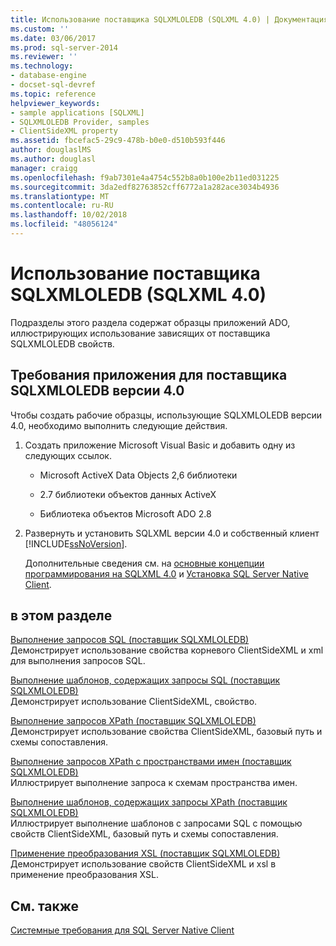 ```yaml
---
title: Использование поставщика SQLXMLOLEDB (SQLXML 4.0) | Документация Майкрософт
ms.custom: ''
ms.date: 03/06/2017
ms.prod: sql-server-2014
ms.reviewer: ''
ms.technology:
- database-engine
- docset-sql-devref
ms.topic: reference
helpviewer_keywords:
- sample applications [SQLXML]
- SQLXMLOLEDB Provider, samples
- ClientSideXML property
ms.assetid: fbcefac5-29c9-478b-b0e0-d510b593f446
author: douglaslMS
ms.author: douglasl
manager: craigg
ms.openlocfilehash: f9ab7301e4a4754c552b8a0b100e2b11ed031225
ms.sourcegitcommit: 3da2edf82763852cff6772a1a282ace3034b4936
ms.translationtype: MT
ms.contentlocale: ru-RU
ms.lasthandoff: 10/02/2018
ms.locfileid: "48056124"
---
```

# <a name="using-the-sqlxmloledb-provider-sqlxml-40"></a>Использование поставщика SQLXMLOLEDB (SQLXML 4.0)
  Подразделы этого раздела содержат образцы приложений ADO, иллюстрирующих использование зависящих от поставщика SQLXMLOLEDB свойств.  
  
## <a name="application-requirements-for-sqlxmloledb-40-provider"></a>Требования приложения для поставщика SQLXMLOLEDB версии 4.0  
 Чтобы создать рабочие образцы, использующие SQLXMLOLEDB версии 4.0, необходимо выполнить следующие действия.  
  
1.  Создать приложение Microsoft Visual Basic и добавить одну из следующих ссылок.  
  
    -   Microsoft ActiveX Data Objects 2,6 библиотеки  
  
    -   2.7 библиотеки объектов данных ActiveX  
  
    -   Библиотека объектов Microsoft ADO 2.8  
  
2.  Развернуть и установить SQLXML версии 4.0 и собственный клиент [!INCLUDE[ssNoVersion](../../../includes/ssnoversion-md.md)].  
  
     Дополнительные сведения см. на [основные концепции программирования на SQLXML 4.0](../../sqlxml/sqlxml-4-0-programming-concepts.md) и [Установка SQL Server Native Client](../../native-client/applications/installing-sql-server-native-client.md).  
  
## <a name="in-this-section"></a>в этом разделе  
 [Выполнение запросов SQL &#40;поставщик SQLXMLOLEDB&#41;](executing-sql-queries-sqlxmloledb-provider.md)  
 Демонстрирует использование свойства корневого ClientSideXML и xml для выполнения запросов SQL.  
  
 [Выполнение шаблонов, содержащих запросы SQL &#40;поставщик SQLXMLOLEDB&#41;](executing-templates-that-contain-sql-queries-sqlxmloledb-provider.md)  
 Демонстрирует использование ClientSideXML, свойство.  
  
 [Выполнение запросов XPath &#40;поставщик SQLXMLOLEDB&#41;](executing-xpath-queries-sqlxmloledb-provider.md)  
 Демонстрирует использование свойства ClientSideXML, базовый путь и схемы сопоставления.  
  
 [Выполнение запросов XPath с пространствами имен &#40;поставщик SQLXMLOLEDB&#41;](executing-xpath-queries-with-namespaces-sqlxmloledb-provider.md)  
 Иллюстрирует выполнение запроса к схемам пространства имен.  
  
 [Выполнение шаблонов, содержащих запросы XPath &#40;поставщик SQLXMLOLEDB&#41;](executing-templates-that-contain-xpath-queries-sqlxmloledb-provider.md)  
 Иллюстрирует выполнение шаблонов с запросами SQL с помощью свойств ClientSideXML, базовый путь и схемы сопоставления.  
  
 [Применение преобразования XSL &#40;поставщик SQLXMLOLEDB&#41;](applying-an-xsl-transformation-sqlxmloledb-provider.md)  
 Демонстрирует использование свойств ClientSideXML и xsl в применение преобразования XSL.  
  
## <a name="see-also"></a>См. также  
 [Системные требования для SQL Server Native Client](../../native-client/system-requirements-for-sql-server-native-client.md)  
  
  
